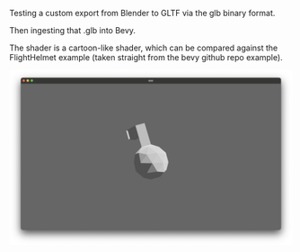 Testing a custom export from Blender to GLTF via the glb binary format.

Then ingesting that .glb into Bevy.

The shader is a cartoon-like shader, which can be compared against the FlightHelmet example (taken straight from the bevy github repo example).

![](./icosphere.png)
